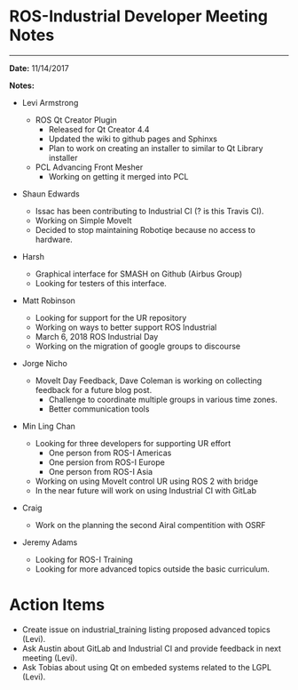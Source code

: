 # ROS-Industrial Developer Meeting Notes

----------
**Date:** 11/14/2017

**Notes:**
- Levi Armstrong
  - ROS Qt Creator Plugin
    - Released for Qt Creator 4.4
    - Updated the wiki to github pages and Sphinxs
    - Plan to work on creating an installer to similar to Qt Library installer
  - PCL Advancing Front Mesher
    - Working on getting it merged into PCL

- Shaun Edwards
  - Issac has been contributing to Industrial CI (? is this Travis CI). 
  - Working on Simple MoveIt
  - Decided to stop maintaining Robotiqe because no access to hardware.

- Harsh
  - Graphical interface for SMASH on Github (Airbus Group)
  - Looking for testers of this interface.

- Matt Robinson
  - Looking for support for the UR repository
  - Working on ways to better support ROS Industrial
  - March 6, 2018 ROS Industrial Day
  - Working on the migration of google groups to discourse

- Jorge Nicho 
  - MoveIt Day Feedback, Dave Coleman is working on collecting feedback for a future blog post.
    - Challenge to coordinate multiple groups in various time zones.
    - Better communication tools

- Min Ling Chan
  - Looking for three developers for supporting UR effort
    - One person from ROS-I Americas
    - One persion from ROS-I Europe
    - One person from ROS-I Asia
  - Working on using MoveIt control UR using ROS 2 with bridge
  - In the near future will work on using Industrial CI with GitLab

- Craig
  - Work on the planning the second Airal compentition with OSRF

- Jeremy Adams
  - Looking for ROS-I Training
  - Looking for more advanced topics outside the basic curriculum.
  
# Action Items
- Create issue on industrial_training listing proposed advanced topics (Levi).
- Ask Austin about GitLab and Industrial CI and provide feedback in next meeting (Levi). 
- Ask Tobias about using Qt on embeded systems related to the LGPL (Levi).
